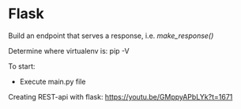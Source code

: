 # Flask
Build an endpoint that serves a response, i.e. *make_response()*

Determine where virtualenv is:
pip -V

To start:
- Execute main.py file

Creating REST-api with flask:
https://youtu.be/GMppyAPbLYk?t=1671